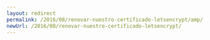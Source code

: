```yaml
---
layout: redirect
permalink: /2016/08/renovar-nuestro-certificado-letsencrypt/amp/
newUrl: /2016/08/renovar-nuestro-certificado-letsencrypt/
---
```

